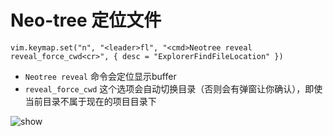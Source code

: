# Neo-tree 定位文件

```
vim.keymap.set("n", "<leader>fl", "<cmd>Neotree reveal reveal_force_cwd<cr>", { desc = "ExplorerFindFileLocation" })
```

- `Neotree reveal` 命令会定位显示buffer
- `reveal_force_cwd` 这个选项会自动切换目录（否则会有弹窗让你确认），即使当前目录不属于现在的项目目录下

![show](https://github.com/LintaoAmons/lintao-index/assets/95092244/9c1d9ae9-a727-49c4-b839-fc6296603443)
